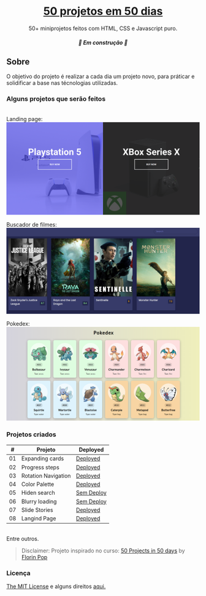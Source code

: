 <h1 align="center">
	<a href="#"> 50 projetos em 50 dias</a>
</h1>
<p align="center">50+ miniprojetos feitos com HTML, CSS e Javascript puro.</p>
<h5 align="center">
	🚧   Em construção  🚧
</h5>

## Sobre

O objetivo do projeto é realizar a cada dia um projeto novo, para práticar e solidificar a base nas técnologias utilizadas.

### Alguns projetos que serão feitos

<br />
Landing page:
<img alt="Landing page" title="#langind page" src="./images/game-project.png" />

Buscador de filmes:
<img alt="Landing page" title="#langind page" src="./images/search-movie.png" />

Pokedex:
<img alt="Landing page" title="#langind page" src="./images/pokedex.png" />

### Projetos criados

| #   | Projeto             | Deployed                                                  |
| --- | ------------------- | --------------------------------------------------------- |
| 01  | Expanding cards     | [Deployed](https://exapanding-cards-mmdev.netlify.app)    |
| 02  | Progress steps      | [Deployed](https://progress-steps-mmdev.netlify.app)      |
| 03  | Rotation Navigation | [Deployed](https://rotation-navigation-mmdev.netlify.app) |
| 04  | Color Palette       | [Deployed](https://coloors-project-mmdev.netlify.app)     |
| 05  | Hiden search        | [Sem Deploy]()                                            |
| 06  | Blurry loading      | [Sem Deploy]()                                            |
| 07  | Slide Stories       | [Deployed](https://slide-stories-mmdev.netlify.app)       |
| 08  | Langind Page        | [Deployed](https://landing-page-mmdev.netlify.app)        |

<br/>
Entre outros.

> Disclaimer: Projeto inspirado no curso: [50 Projects in 50 days](https://www.udemy.com/course/50-projects-50-days/) by [Florin Pop](https://www.florin-pop.com)

### Licença

<a href="./MIT-LICENSE.txt">The MIT License</a> e alguns direitos [aqui.](https://traversymedia.com)
